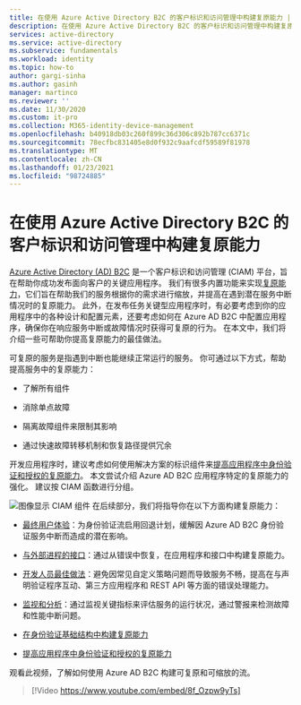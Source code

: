 ```yaml
---
title: 在使用 Azure Active Directory B2C 的客户标识和访问管理中构建复原能力 | Microsoft Docs
description: 在使用 Azure Active Directory B2C 的客户标识和访问管理中构建复原能力的方法
services: active-directory
ms.service: active-directory
ms.subservice: fundamentals
ms.workload: identity
ms.topic: how-to
author: gargi-sinha
ms.author: gasinh
manager: martinco
ms.reviewer: ''
ms.date: 11/30/2020
ms.custom: it-pro
ms.collection: M365-identity-device-management
ms.openlocfilehash: b40918db03c260f899c36d306c892b787cc6371c
ms.sourcegitcommit: 78ecfbc831405e8d0f932c9aafcdf59589f81978
ms.translationtype: MT
ms.contentlocale: zh-CN
ms.lasthandoff: 01/23/2021
ms.locfileid: "98724885"
---
```

# <a name="build-resilience-in-your-customer-identity-and-access-management-with-azure-active-directory-b2c"></a>在使用 Azure Active Directory B2C 的客户标识和访问管理中构建复原能力

[Azure Active Directory (AD) B2C](../../active-directory-b2c/overview.md) 是一个客户标识和访问管理 (CIAM) 平台，旨在帮助你成功发布面向客户的关键应用程序。 我们有很多内置功能来实现[复原能力](https://azure.microsoft.com/blog/advancing-azure-active-directory-availability/)，它们旨在帮助我们的服务根据你的需求进行缩放，并提高在遇到潜在服务中断情况时的复原能力。 此外，在发布任务关键型应用程序时，有必要考虑到你的应用程序中的各种设计和配置元素，还要考虑如何在 Azure AD B2C 中配置应用程序，确保你在响应服务中断或故障情况时获得可复原的行为。 在本文中，我们将介绍一些可帮助你提高复原能力的最佳做法。

可复原的服务是指遇到中断也能继续正常运行的服务。 你可通过以下方式，帮助提高服务中的复原能力：

- 了解所有组件

- 消除单点故障

- 隔离故障组件来限制其影响

- 通过快速故障转移机制和恢复路径提供冗余

开发应用程序时，建议考虑如何使用解决方案的标识组件来[提高应用程序中身份验证和授权的复原能力](resilience-app-development-overview.md)。 本文尝试介绍 Azure AD B2C 应用程序特定的复原能力的强化。 建议按 CIAM 函数进行分组。

![图像显示 CIAM 组件](media/resilience-b2c/high-level-components.png) 在后续部分，我们将指导你在以下方面构建复原能力：

- [最终用户体验](resilient-end-user-experience.md)：为身份验证流启用回退计划，缓解因 Azure AD B2C 身份验证服务中断而造成的潜在影响。

- [与外部进程的接口](resilient-external-processes.md)：通过从错误中恢复，在应用程序和接口中构建复原能力。  

- [开发人员最佳做法](resilience-b2c-developer-best-practices.md)：避免因常见自定义策略问题而导致服务不畅，提高在与声明验证程序互动、第三方应用程序和 REST API 等方面的错误处理能力。

- [监视和分析](resilience-with-monitoring-alerting.md)：通过监视关键指标来评估服务的运行状况，通过警报来检测故障和性能中断问题。

- [在身份验证基础结构中构建复原能力](resilience-in-infrastructure.md)

- [提高应用程序中身份验证和授权的复原能力](resilience-app-development-overview.md)

观看此视频，了解如何使用 Azure AD B2C 构建可复原和可缩放的流。
>[!Video https://www.youtube.com/embed/8f_Ozpw9yTs]
